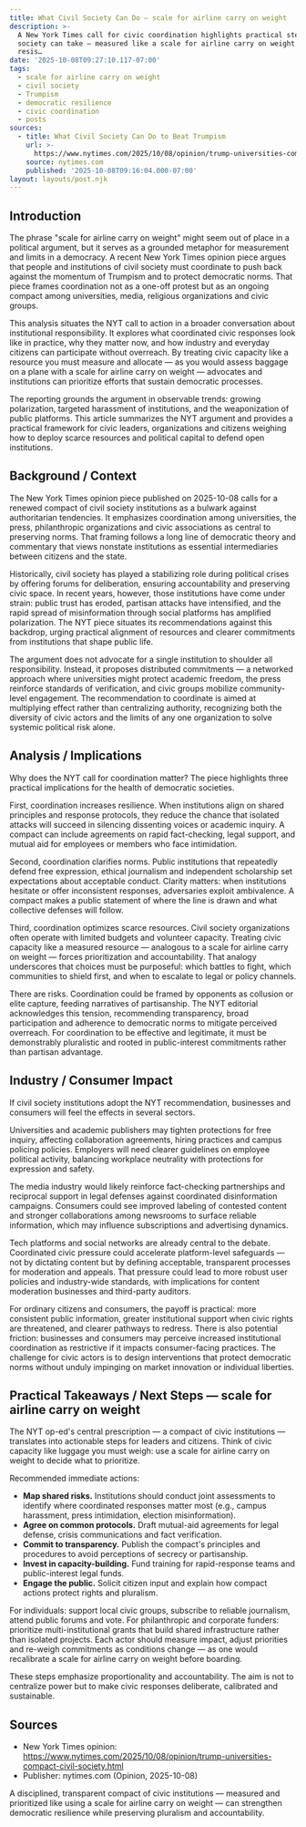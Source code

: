 ```yaml
---
title: What Civil Society Can Do — scale for airline carry on weight
description: >-
  A New York Times call for civic coordination highlights practical steps civil
  society can take — measured like a scale for airline carry on weight — to
  resis…
date: '2025-10-08T09:27:10.117-07:00'
tags:
  - scale for airline carry on weight
  - civil society
  - Trumpism
  - democratic resilience
  - civic coordination
  - posts
sources:
  - title: What Civil Society Can Do to Beat Trumpism
    url: >-
      https://www.nytimes.com/2025/10/08/opinion/trump-universities-compact-civil-society.html
    source: nytimes.com
    published: '2025-10-08T09:16:04.000-07:00'
layout: layouts/post.njk
---
```


## Introduction

The phrase "scale for airline carry on weight" might seem out of place in a political argument, but it serves as a grounded metaphor for measurement and limits in a democracy. A recent New York Times opinion piece argues that people and institutions of civil society must coordinate to push back against the momentum of Trumpism and to protect democratic norms. That piece frames coordination not as a one-off protest but as an ongoing compact among universities, media, religious organizations and civic groups.

This analysis situates the NYT call to action in a broader conversation about institutional responsibility. It explores what coordinated civic responses look like in practice, why they matter now, and how industry and everyday citizens can participate without overreach. By treating civic capacity like a resource you must measure and allocate — as you would assess baggage on a plane with a scale for airline carry on weight — advocates and institutions can prioritize efforts that sustain democratic processes.

The reporting grounds the argument in observable trends: growing polarization, targeted harassment of institutions, and the weaponization of public platforms. This article summarizes the NYT argument and provides a practical framework for civic leaders, organizations and citizens weighing how to deploy scarce resources and political capital to defend open institutions.

## Background / Context

The New York Times opinion piece published on 2025-10-08 calls for a renewed compact of civil society institutions as a bulwark against authoritarian tendencies. It emphasizes coordination among universities, the press, philanthropic organizations and civic associations as central to preserving norms. That framing follows a long line of democratic theory and commentary that views nonstate institutions as essential intermediaries between citizens and the state.

Historically, civil society has played a stabilizing role during political crises by offering forums for deliberation, ensuring accountability and preserving civic space. In recent years, however, those institutions have come under strain: public trust has eroded, partisan attacks have intensified, and the rapid spread of misinformation through social platforms has amplified polarization. The NYT piece situates its recommendations against this backdrop, urging practical alignment of resources and clearer commitments from institutions that shape public life.

The argument does not advocate for a single institution to shoulder all responsibility. Instead, it proposes distributed commitments — a networked approach where universities might protect academic freedom, the press reinforce standards of verification, and civic groups mobilize community-level engagement. The recommendation to coordinate is aimed at multiplying effect rather than centralizing authority, recognizing both the diversity of civic actors and the limits of any one organization to solve systemic political risk alone.

## Analysis / Implications

Why does the NYT call for coordination matter? The piece highlights three practical implications for the health of democratic societies.

First, coordination increases resilience. When institutions align on shared principles and response protocols, they reduce the chance that isolated attacks will succeed in silencing dissenting voices or academic inquiry. A compact can include agreements on rapid fact-checking, legal support, and mutual aid for employees or members who face intimidation.

Second, coordination clarifies norms. Public institutions that repeatedly defend free expression, ethical journalism and independent scholarship set expectations about acceptable conduct. Clarity matters: when institutions hesitate or offer inconsistent responses, adversaries exploit ambivalence. A compact makes a public statement of where the line is drawn and what collective defenses will follow.

Third, coordination optimizes scarce resources. Civil society organizations often operate with limited budgets and volunteer capacity. Treating civic capacity like a measured resource — analogous to a scale for airline carry on weight — forces prioritization and accountability. That analogy underscores that choices must be purposeful: which battles to fight, which communities to shield first, and when to escalate to legal or policy channels.

There are risks. Coordination could be framed by opponents as collusion or elite capture, feeding narratives of partisanship. The NYT editorial acknowledges this tension, recommending transparency, broad participation and adherence to democratic norms to mitigate perceived overreach. For coordination to be effective and legitimate, it must be demonstrably pluralistic and rooted in public-interest commitments rather than partisan advantage.

## Industry / Consumer Impact

If civil society institutions adopt the NYT recommendation, businesses and consumers will feel the effects in several sectors.

Universities and academic publishers may tighten protections for free inquiry, affecting collaboration agreements, hiring practices and campus policing policies. Employers will need clearer guidelines on employee political activity, balancing workplace neutrality with protections for expression and safety.

The media industry would likely reinforce fact-checking partnerships and reciprocal support in legal defenses against coordinated disinformation campaigns. Consumers could see improved labeling of contested content and stronger collaborations among newsrooms to surface reliable information, which may influence subscriptions and advertising dynamics.

Tech platforms and social networks are already central to the debate. Coordinated civic pressure could accelerate platform-level safeguards — not by dictating content but by defining acceptable, transparent processes for moderation and appeals. That pressure could lead to more robust user policies and industry-wide standards, with implications for content moderation businesses and third-party auditors.

For ordinary citizens and consumers, the payoff is practical: more consistent public information, greater institutional support when civic rights are threatened, and clearer pathways to redress. There is also potential friction: businesses and consumers may perceive increased institutional coordination as restrictive if it impacts consumer-facing practices. The challenge for civic actors is to design interventions that protect democratic norms without unduly impinging on market innovation or individual liberties.

## Practical Takeaways / Next Steps — scale for airline carry on weight

The NYT op-ed's central prescription — a compact of civic institutions — translates into actionable steps for leaders and citizens. Think of civic capacity like luggage you must weigh: use a scale for airline carry on weight to decide what to prioritize.

Recommended immediate actions:

- **Map shared risks.** Institutions should conduct joint assessments to identify where coordinated responses matter most (e.g., campus harassment, press intimidation, election misinformation).
- **Agree on common protocols.** Draft mutual-aid agreements for legal defense, crisis communications and fact verification.
- **Commit to transparency.** Publish the compact's principles and procedures to avoid perceptions of secrecy or partisanship.
- **Invest in capacity-building.** Fund training for rapid-response teams and public-interest legal funds.
- **Engage the public.** Solicit citizen input and explain how compact actions protect rights and pluralism.

For individuals: support local civic groups, subscribe to reliable journalism, attend public forums and vote. For philanthropic and corporate funders: prioritize multi-institutional grants that build shared infrastructure rather than isolated projects. Each actor should measure impact, adjust priorities and re-weigh commitments as conditions change — as one would recalibrate a scale for airline carry on weight before boarding.

These steps emphasize proportionality and accountability. The aim is not to centralize power but to make civic responses deliberate, calibrated and sustainable.

## Sources

- New York Times opinion: https://www.nytimes.com/2025/10/08/opinion/trump-universities-compact-civil-society.html
- Publisher: nytimes.com (Opinion, 2025-10-08)

A disciplined, transparent compact of civic institutions — measured and prioritized like using a scale for airline carry on weight — can strengthen democratic resilience while preserving pluralism and accountability.
